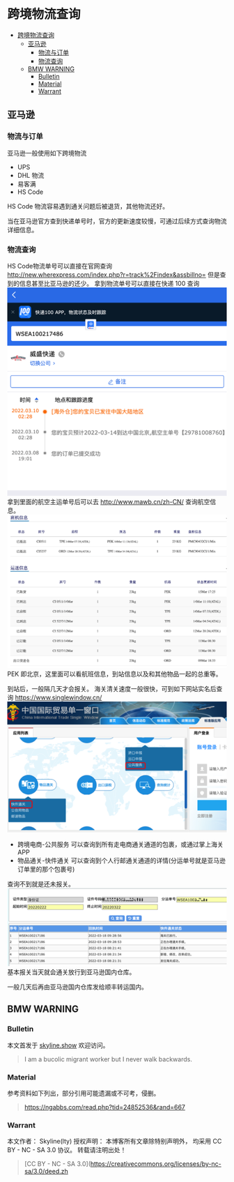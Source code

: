 # 跨境物流查询

<!-- @import "[TOC]" {cmd="toc" depthFrom=1 depthTo=6 orderedList=false} -->

<!-- code_chunk_output -->

- [跨境物流查询](#跨境物流查询)
  - [亚马逊](#亚马逊)
    - [物流与订单](#物流与订单)
    - [物流查询](#物流查询)
  - [BMW WARNING](#bmw-warning)
    - [Bulletin](#bulletin)
    - [Material](#material)
    - [Warrant](#warrant)

<!-- /code_chunk_output -->

## 亚马逊

### 物流与订单

亚马逊一般使用如下跨境物流

- UPS
- DHL 物流
- 易客满
- HS Code

HS Code 物流容易遇到通关问题后被退货，其他物流还好。

当在亚马逊官方查到快递单号时，官方的更新速度较慢，可通过后续方式查询物流详细信息。

### 物流查询

HS Code物流单号可以直接在官网查询
http://new.wherexpress.com/index.php?r=track%2Findex&assbillno=
但是查到的信息甚至比亚马逊的还少。
拿到物流单号可以直接在快递 100 查询
![跨境物流查询20220322144335](https://raw.githubusercontent.com/skylinety/blog-pics/master/imgs/%E8%B7%A8%E5%A2%83%E7%89%A9%E6%B5%81%E6%9F%A5%E8%AF%A220220322144335.png)
拿到里面的航空主运单号后可以去
http://www.mawb.cn/zh-CN/
查询航空信息。
![跨境物流查询20220322144545](https://raw.githubusercontent.com/skylinety/blog-pics/master/imgs/%E8%B7%A8%E5%A2%83%E7%89%A9%E6%B5%81%E6%9F%A5%E8%AF%A220220322144545.png)
PEK 即北京，这里面可以看航班信息，到站信息以及和其他物品一起的总重等。

到站后，一般隔几天才会报关。
海关清关速度一般很快，可到如下网站实名后查询
https://www.singlewindow.cn/
![跨境物流查询20220322145055](https://raw.githubusercontent.com/skylinety/blog-pics/master/imgs/%E8%B7%A8%E5%A2%83%E7%89%A9%E6%B5%81%E6%9F%A5%E8%AF%A220220322145055.png)

* 跨境电商-公共服务
    可以查询到所有走电商通关通道的包裹，或通过掌上海关 APP
* 物品通关-快件通关
    可以查询到个人行邮通关通道的详情(分运单号就是亚马逊订单里的那个包裹号)

查询不到就是还未报关。
![跨境物流查询20220322145507](https://raw.githubusercontent.com/skylinety/blog-pics/master/imgs/%E8%B7%A8%E5%A2%83%E7%89%A9%E6%B5%81%E6%9F%A5%E8%AF%A220220322145507.png)
基本报关当天就会通关放行到亚马逊国内仓库。

一般几天后再由亚马逊国内仓库发给顺丰转运国内。

## BMW WARNING

### Bulletin

本文首发于 [skyline.show](http://www.skyline.show)  欢迎访问。

> I am a bucolic migrant worker but I never walk backwards.

### Material

参考资料如下列出，部分引用可能遗漏或不可考，侵删。

> https://ngabbs.com/read.php?tid=24852536&rand=667

### Warrant

本文作者： Skyline(lty)
授权声明： 本博客所有文章除特别声明外， 均采用 CC BY - NC - SA 3.0 协议。 转载请注明出处！

> [CC BY - NC - SA 3.0](https://creativecommons.org/licenses/by-nc-sa/3.0/deed.zh
